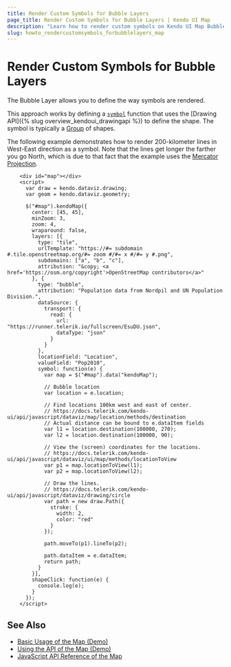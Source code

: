 ```yaml
---
title: Render Custom Symbols for Bubble Layers
page_title: Render Custom Symbols for Bubble Layers | Kendo UI Map
description: "Learn how to render custom symbols on Kendo UI Map Bubble layers."
slug: howto_rendercustomsymbols_forbubblelayers_map
---
```


# Render Custom Symbols for Bubble Layers

The Bubble Layer allows you to define the way symbols are rendered.

This approach works by defining a [`symbol`](/api/javascript/dataviz/ui/map/configuration/layers.symbol) function that uses the [Drawing API]({% slug overview_kendoui_drawingapi %}) to define the shape. The symbol is typically a [Group](/api/javascript/drawing/group) of shapes.

The following example demonstrates how to render 200-kilometer lines in West-East direction as a symbol. Note that the lines get longer the farther you go North, which is due to that fact that the example uses the [Mercator Projection](https://en.wikipedia.org/wiki/Mercator_projection).

```dojo
    <div id="map"></div>
    <script>
      var draw = kendo.dataviz.drawing;
      var geom = kendo.dataviz.geometry;

      $("#map").kendoMap({
        center: [45, 45],
        minZoom: 3,
        zoom: 4,
        wraparound: false,
        layers: [{
          type: "tile",
          urlTemplate: "https://#= subdomain #.tile.openstreetmap.org/#= zoom #/#= x #/#= y #.png",
          subdomains: ["a", "b", "c"],
          attribution: "&copy; <a href='https://osm.org/copyright'>OpenStreetMap contributors</a>"
        }, {
          type: "bubble",
          attribution: "Population data from Nordpil and UN Population Division.",
          dataSource: {
            transport: {
              read: {
                url: "https://runner.telerik.io/fullscreen/EsuDU.json",
                dataType: "json"
              }
            }
          },
          locationField: "Location",
          valueField: "Pop2010",
          symbol: function(e) {
            var map = $("#map").data("kendoMap");

            // Bubble location
            var location = e.location;

            // Find locations 100km west and east of center.
            // https://docs.telerik.com/kendo-ui/api/javascript/dataviz/map/location/methods/destination
            // Actual distance can be bound to e.dataItem fields
            var l1 = location.destination(100000, 270);
            var l2 = location.destination(100000, 90);

            // View the (screen) coordinates for the locations.
            // https://docs.telerik.com/kendo-ui/api/javascript/dataviz/ui/map/methods/locationToView
            var p1 = map.locationToView(l1);
            var p2 = map.locationToView(l2);

            // Draw the lines.
            // https://docs.telerik.com/kendo-ui/api/javascript/dataviz/drawing/circle
            var path = new draw.Path({
              stroke: {
                width: 2,
                color: "red"
              }
            });

            path.moveTo(p1).lineTo(p2);

            path.dataItem = e.dataItem;
            return path;
          }
        }],
        shapeClick: function(e) {
          console.log(e);
        }
      });
    </script>
```

## See Also

* [Basic Usage of the Map (Demo)](https://demos.telerik.com/kendo-ui/map/index)
* [Using the API of the Map (Demo)](https://demos.telerik.com/kendo-ui/map/api)
* [JavaScript API Reference of the Map](/api/javascript/dataviz/ui/map)
